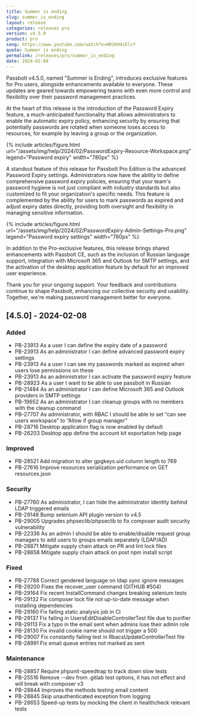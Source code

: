 ```yaml
---
title: Summer is ending
slug: summer_is_ending
layout: release
categories: releases pro
version: v4.5.0
product: pro
song: https://www.youtube.com/watch?v=HR1KH4zElcY
quote: Summer is ending
permalink: /releases/pro/summer_is_ending
date: 2024-02-08
---
```

Passbolt v4.5.0, named "Summer is Ending", introduces exclusive features for Pro users, alongside enhancements available to everyone. These updates are geared towards empowering teams with even more control and flexibility over their password management practices.

At the heart of this release is the introduction of the Password Expiry feature, a much-anticipated functionality that allows administrators to enable the automatic expiry policy, enhancing security by ensuring that potentially passwords are rotated when someone loses access to resources, for example by leaving a group or the organization.

{% include articles/figure.html url="/assets/img/help/2024/02/PasswordExpiry-Resource-Workspace.png" legend="Password expiry" width="780px" %}

A standout feature of this release for Passbolt Pro Edition is the advanced Password Expiry settings. Administrators now have the ability to define comprehensive password expiry policies, ensuring that your team's password hygiene is not just compliant with industry standards but also customized to fit your organization's specific needs. This feature is complemented by the ability for users to mark passwords as expired and adjust expiry dates directly, providing both oversight and flexibility in managing sensitive information.

{% include articles/figure.html url="/assets/img/help/2024/02/PasswordExpiry-Admin-Settings-Pro.png" legend="Password expiry settings" width="780px" %}

In addition to the Pro-exclusive features, this release brings shared enhancements with Passbolt CE, such as the inclusion of Russian language support, integration with Microsoft 365 and Outlook for SMTP settings, and the activation of the desktop application feature by default for an improved user experience.

Thank you for your ongoing support. Your feedback and contributions continue to shape Passbolt, enhancing our collective security and usability. Together, we're making password management better for everyone.

## [4.5.0] - 2024-02-08
### Added
- PB-23913 As a user I can define the expiry date of a password
- PB-23913 As an administrator I can define advanced password expiry settings
- PB-23913 As a user I can see my passwords marked as expired when users lose permissions on these
- PB-23913 As an administrator I can activate the password expiry feature
- PB-28923 As a user I want to be able to use passbolt in Russian
- PB-21484 As an administrator I can define Microsoft 365 and Outlook providers in SMTP settings
- PB-19652 As an administrator I can cleanup groups with no members with the cleanup command
- PB-27707 As administrator, with RBAC I should be able to set “can see users workspace” to “Allow if group manager”
- PB-28716 Desktop application flag is now enabled by default
- PB-26203 Desktop app define the account kit exportation help page

### Improved
- PB-28521 Add migration to alter gpgkeys.uid column length to 769
- PB-27616 Improve resources serialization performance on GET resources.json

### Security
- PB-27760 As administrator, I can hide the administrator identity behind LDAP triggered emails
- PB-29148 Bump selenium API plugin version to v4.5
- PB-29005 Upgrades phpseclib/phpseclib to fix composer audit security vulnerability
- PB-22336 As an admin I should be able to enable/disable request group managers to add users to groups emails separately (LDAP/AD)
- PB-28871 Mitigate supply chain attack on PR and lint lock files
- PB-28658 Mitigate supply chain attack on post npm install script

### Fixed
- PB-27788 Correct gendered language on ldap sync ignore messages
- PB-29200 Fixes the recover_user command (GITHUB #504)
- PB-29164 Fix recent InstallCommand changes breaking selenium tests
- PB-29132 Fix composer lock file not up-to-date message when installing dependencies
- PB-29160 Fix failing static analysis job in CI
- PB-29137 Fix failing in UsersEditDisableControllerTest file due to purifier
- PB-29113 Fix a typo in the email sent when admins lose their admin role
- PB-28130 Fix invalid cookie name should not trigger a 500
- PB-29007 Fix constantly failing test in RbacsUpdateControllerTest file
- PB-28991 Fix email queue entries not marked as sent

### Maintenance
- PB-28857 Require phpunit-speedtrap to track down slow tests
- PB-25516 Remove --dev from .gitlab test options, it has not effect and will break with composer v3
- PB-28844 Improves the methods testing email content
- PB-28845 Skip unauthenticated exception from logging
- PB-28653 Speed-up tests by mocking the client in healthcheck relevant tests
